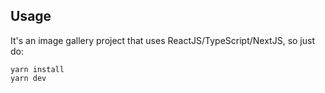 
## Usage

It's an image gallery project that uses ReactJS/TypeScript/NextJS, so just do:
```shell
yarn install
yarn dev
```

